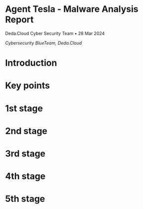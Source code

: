 # Agent Tesla - Malware Analysis Report

Deda.Cloud Cyber Security Team • 28 Mar 2024


*Cybersecurity BlueTeam, Deda.Cloud*

# **Introduction**


# **Key points**


# **1st stage**


# **2nd stage**



# **3rd stage**



# **4th stage**


# **5th stage**
